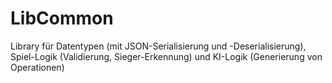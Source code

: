 # LibCommon
Library für Datentypen (mit JSON-Serialisierung und -Deserialisierung), Spiel-Logik (Validierung, Sieger-Erkennung) und KI-Logik (Generierung von Operationen)
